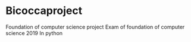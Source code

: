 # Bicoccaproject
Foundation of computer science project
Exam of foundation of computer science 2019
In python
